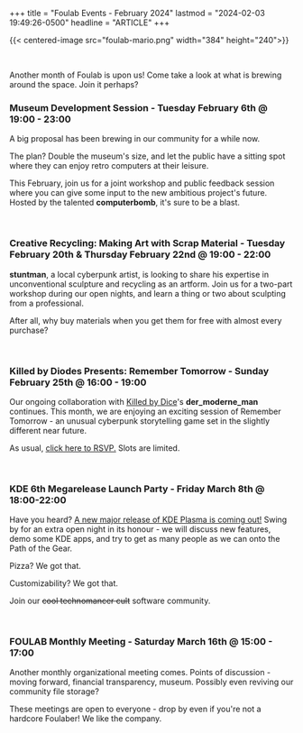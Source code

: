 +++
title = "Foulab Events - February 2024"
lastmod = "2024-02-03 19:49:26-0500"
headline = "ARTICLE"
+++

{{< centered-image src="foulab-mario.png" width="384" height="240">}}

<br/>

Another month of Foulab is upon us! Come take a look at what is brewing around the space. Join it perhaps?

### Museum Development Session - Tuesday February 6th @ 19:00 - 23:00

A big proposal has been brewing in our community for a while now.

The plan? Double the museum's size, and let the public have a sitting spot where they can enjoy retro computers at their leisure.

This February, join us for a joint workshop and public feedback session where you can give some input to the new ambitious project's future. Hosted by the talented **computerbomb**, it's sure to be a blast.

<br/>

### Creative Recycling: Making Art with Scrap Material - Tuesday February 20th & Thursday February 22nd @ 19:00 - 22:00

**stuntman**, a local cyberpunk artist, is looking to share his expertise in unconventional sculpture and recycling as an artform. Join us for a two-part workshop during our open nights, and learn a thing or two about sculpting from a professional.

After all, why buy materials when you get them for free with almost every purchase?

<br/>

### Killed by Diodes Presents: Remember Tomorrow - Sunday February 25th @ 16:00 - 19:00

Our ongoing collaboration with [Killed by Dice](https://killedbydice.com)'s **der_moderne_man** continues. This month, we are enjoying an exciting session of Remember Tomorrow - an unusual cyberpunk storytelling game set in the slightly different near future.

As usual, [click here to RSVP.](https://www.eventbrite.com/e/killed-by-dice-presents-lets-play-the-remember-tomorrow-role-playing-game-tickets-819677075197) Slots are limited.

<br/>

### KDE 6th Megarelease Launch Party - Friday March 8th @ 18:00-22:00

Have you heard? [A new major release of KDE Plasma is coming out!](https://kde.org/announcements/megarelease/6/rc2/) Swing by for an extra open night in its honour - we will discuss new features, demo some KDE apps, and try to get as many people as we can onto the Path of the Gear.

Pizza? We got that.

Customizability? We got that.

Join our ~~cool technomancer cult~~ software community.

<br/>

### FOULAB Monthly Meeting - Saturday March 16th @ 15:00 - 17:00

Another monthly organizational meeting comes. Points of discussion - moving forward, financial transparency, museum. Possibly even reviving our community file storage?

These meetings are open to everyone - drop by even if you're not a hardcore Foulaber! We like the company.

<br/>
